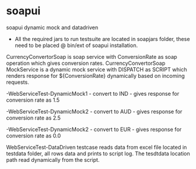 # soapui
soapui dynamic mock and datadriven

- All the required jars to run testsuite are located in soapjars folder, these need to be placed @ bin/ext of soapui installation.

CurrencyConvertorSoap is soap service with ConversionRate as soap operation which gives conversion rates. 
CurrencyConvertorSoap MockService is a dynamic mock service with DISPATCH as SCRIPT which renders response for ${ConversionRate} dynamically based on incoming requests. 

-WebServiceTest-DynamicMock1 - convert to IND - gives response for conversion rate as 1.5

-WebServiceTest-DynamicMock2 - convert to AUD - gives response for conversion rate as 2.5

-WebServiceTest-DynamicMock2 - convert to EUR - gives response for conversion rate as 0.0

WebServiceTest-DataDriven testcase reads data from excel file located in testdata folder, all rows data and prints to script log.
The tesdtdata location path read dynamically from the script.

